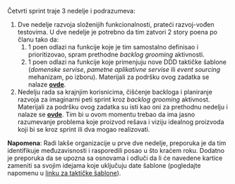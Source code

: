 Četvrti sprint traje 3 nedelje i podrazumeva:

1. Dve nedelje razvoja složenijih funkcionalnosti, prateći razvoj-vođen testovima. U dve nedelje je potrebno da tim zatvori 2 story poena po članu tako da:
   1. 1 poen odlazi na funkcije koje je tim samostalno definisao i prioritizovao, spram prethodne _backlog grooming_ aktivnosti.
   2. 1 poen odlazi na funkcije koje primenjuju nove DDD taktičke šablone (_domenske servise_, _pametne aplikativne servise_ ili _event sourcing_ mehanizam, po izboru). Materijali za podršku ovog zadatka se nalaze **[ovde](https://github.com/psw-ftn/supportive-information/tree/master/s4/w1-w2)**.
2. Nedelju rada sa krajnjim korisnicima, čišćenje backloga i planiranje razvoja za imaginarni peti sprint kroz _backlog grooming_ aktivnost. Materijali za podršku ovog zadatka su isti kao oni za prethodnu nedelju i nalaze se **[ovde](https://github.com/psw-ftn/supportive-information/blob/master/s3/w3/README.md)**. Tim bi u ovom momentu trebao da ima jasno razumevanje problema koje proizvod rešava i viziju idealnog proizvoda koji bi se kroz sprint ili dva mogao realizovati.

**Napomena**: Radi lakše organizacije u prve dve nedelje, preporuka je da tim identifikuje međuzavisnosti i rasporedili posao u što kraćem roku. Dodatno je preporuka da se upozna sa osnovama i odluči da li će navedene kartice zameniti sa svojim idejama koje uključuju date šablone (pogledajte napomenu u [linku za taktičke šablone](https://github.com/psw-ftn/supportive-information/tree/master/s4/w1-w2)).
